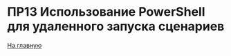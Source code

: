 # ПР13 Использование PowerShell для удаленного запуска сценариев

[На главную](/mdk0401.github.io)

<!-- 
    TODO:
    Добавить описание и задание к ПР
-->